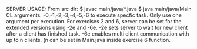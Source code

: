 SERVER USAGE:
From src dir:
$ javac main/java/*.java
$ java main/java/Main
CL arguments:
-0,-1,-2,-3,-4,-5,-6 to execute specfic task. Only use one argument per execution.
For exercises 2 and 6, server can be set for the extended versions using -2e
and -6e. -2e sets server to wait for new client after a client has finished
task. -6e enables multi client communication with up to n clients. (n can be
set in Main.java inside exercise 6 function.

